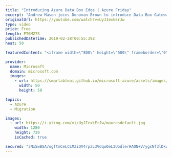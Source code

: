 ```yaml
---
title: "Introducing Azure Data Box Edge | Azure Friday"
excerpt: "Andrew Mason joins Donovan Brown to introduce Data Box Gateway and Data Box Edge, two new data network transfer solutions from Azure. They both enable easy data transfer to the cloud, with Data Box Edge providing pre-processing for fast, local results or to modify the data before upload.  For more information:"
originalUrl: https://youtube.com/watch?v=UyJIexkErJw
type: video
price: Free
length: PT6M27S
publishedDateTime: 2019-02-28T00:55:39Z
heat: 50

featuredContent: "<iframe width=\"800\" height=\"500\" frameborder=\"0\" src=\"https://www.youtube.com/embed/UyJIexkErJw\" allow=\"accelerometer; autoplay; encrypted-media; gyroscope; picture-in-picture\" allowfullscreen></iframe>"

provider:
  name: Microsoft
  domain: microsoft.com
  images:
    - url: https://smartableai.github.io/microsoft-azure/assets/images/organizations/microsoft.com-50x50.jpg
      width: 50
      height: 50

topics:
  - Azure
  - Migration

images:
  - url: https://i.ytimg.com/vi/UyJIexkErJw/maxresdefault.jpg
    width: 1280
    height: 720
    isCached: true

secured: "zNx5wBSA/ogftmCeLCLMZiQV4rpzL3VdqwOeL3UodlerHAON+V/ygsNf3lDkwvyIm7Wz+3lHmF/DdEEgnOdfOAEQLHyWSx/MCcb7c9e6YiTmJdz5ef7FiqLTpshC+cRMN5CM7qHulXI2n3n0z0GdZ+e6eBcqPjwMJzZijTJ6h97myhJ0s7O8+YsMkbQEUJVoexoeRnOFrKhEju01LWTJe351djPam20C9c1EDxgInZtNJK4jvRc6xrSxnbOErLpZ01ElCM/LTUcAWie7tccjv7fHsYADmqQJaultUHzVuCGI4BgseyhhEJ2wjPZz/K4mXE+3T3v8F+ACom6uIvKeZbxV9Y28pZRijAFy7lHVX3+WXm+m8M+xczpsgt75BiYTMPmrdVDcludqK+JvcXVVcK8d0RSc+h203D3pS1zEVsM=;OpkiTkYrJ+Y5TB+bU3e4fg=="
---
```


